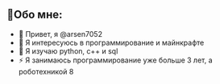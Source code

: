 ## 💫Обо мне:


- 👋 Привет, я @arsen7052
- 👀 Я интересуюсь в программирование и майнкрафте
- 🌱 Я изучаю python, c++ и sql
- ⚡ Я занимаюсь программирование уже больше 3 лет, а роботехникой 8

